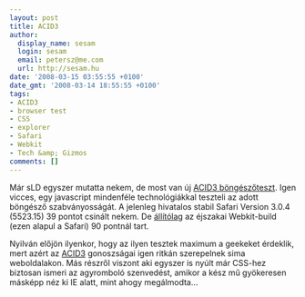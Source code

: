 ```yaml
---
layout: post
title: ACID3
author:
  display_name: sesam
  login: sesam
  email: petersz@me.com
  url: http://sesam.hu
date: '2008-03-15 03:55:55 +0100'
date_gmt: '2008-03-14 18:55:55 +0100'
tags:
- ACID3
- browser test
- CSS
- explorer
- Safari
- Webkit
- Tech &amp; Gizmos
comments: []
---
```


Már sLD egyszer mutatta nekem, de most van új [ACID3 böngészőteszt](http://www.webstandards.org/action/acid3). Igen vicces, egy javascript mindenféle technológiákkal teszteli az adott böngésző szabványosságát. A jelenleg hivatalos stabil Safari Version 3.0.4 (5523.15) 39 pontot csinált nekem. De [állítólag](http://plastik.hu/2008/03/13/acid3) az éjszakai Webkit-build (ezen alapul a Safari) 90 pontnál tart.

Nyilván előjön ilyenkor, hogy az ilyen tesztek maximum a geekeket érdeklik, mert azért az [ACID3](http://en.wikipedia.org/wiki/Acid3) gonoszságai igen ritkán szerepelnek sima weboldalakon. Más részről viszont aki egyszer is nyúlt már CSS-hez biztosan ismeri az agyromboló szenvedést, amikor a kész mű gyökeresen másképp néz ki IE alatt, mint ahogy megálmodta...
